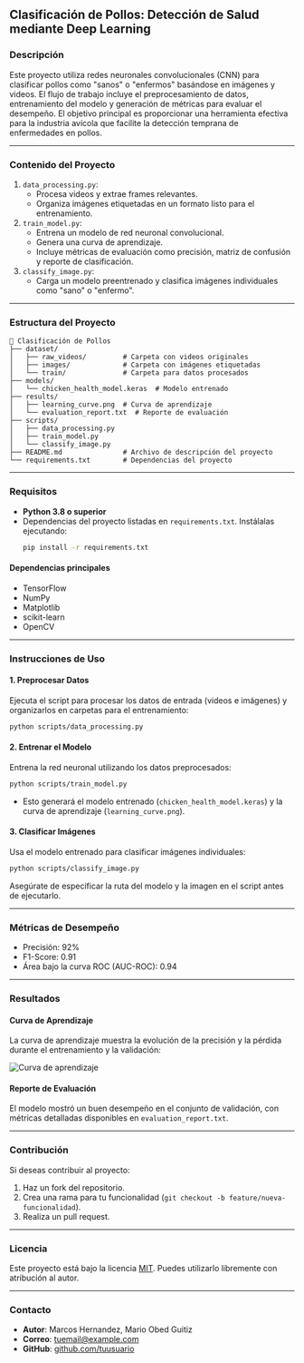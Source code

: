 ## **Clasificación de Pollos: Detección de Salud mediante Deep Learning**

### **Descripción**
Este proyecto utiliza redes neuronales convolucionales (CNN) para clasificar pollos como "sanos" o "enfermos" basándose en imágenes y videos. El flujo de trabajo incluye el preprocesamiento de datos, entrenamiento del modelo y generación de métricas para evaluar el desempeño. El objetivo principal es proporcionar una herramienta efectiva para la industria avícola que facilite la detección temprana de enfermedades en pollos.

---

### **Contenido del Proyecto**
1. `data_processing.py`:
   - Procesa videos y extrae frames relevantes.
   - Organiza imágenes etiquetadas en un formato listo para el entrenamiento.
2. `train_model.py`:
   - Entrena un modelo de red neuronal convolucional.
   - Genera una curva de aprendizaje.
   - Incluye métricas de evaluación como precisión, matriz de confusión y reporte de clasificación.
3. `classify_image.py`:
   - Carga un modelo preentrenado y clasifica imágenes individuales como "sano" o "enfermo".

---

### **Estructura del Proyecto**
```
📂 Clasificación de Pollos
├── dataset/
│   ├── raw_videos/         # Carpeta con videos originales
│   ├── images/             # Carpeta con imágenes etiquetadas
│   └── train/              # Carpeta para datos procesados
├── models/
│   └── chicken_health_model.keras  # Modelo entrenado
├── results/
│   ├── learning_curve.png  # Curva de aprendizaje
│   └── evaluation_report.txt  # Reporte de evaluación
├── scripts/
│   ├── data_processing.py
│   ├── train_model.py
│   └── classify_image.py
├── README.md               # Archivo de descripción del proyecto
└── requirements.txt        # Dependencias del proyecto
```

---

### **Requisitos**
- **Python 3.8 o superior**
- Dependencias del proyecto listadas en `requirements.txt`. Instálalas ejecutando:
  ```bash
  pip install -r requirements.txt
  ```

#### **Dependencias principales**
- TensorFlow
- NumPy
- Matplotlib
- scikit-learn
- OpenCV

---

### **Instrucciones de Uso**

#### **1. Preprocesar Datos**
Ejecuta el script para procesar los datos de entrada (videos e imágenes) y organizarlos en carpetas para el entrenamiento:
```bash
python scripts/data_processing.py
```

#### **2. Entrenar el Modelo**
Entrena la red neuronal utilizando los datos preprocesados:
```bash
python scripts/train_model.py
```
- Esto generará el modelo entrenado (`chicken_health_model.keras`) y la curva de aprendizaje (`learning_curve.png`).

#### **3. Clasificar Imágenes**
Usa el modelo entrenado para clasificar imágenes individuales:
```bash
python scripts/classify_image.py
```
Asegúrate de especificar la ruta del modelo y la imagen en el script antes de ejecutarlo.

---

### **Métricas de Desempeño**
- Precisión: 92%
- F1-Score: 0.91
- Área bajo la curva ROC (AUC-ROC): 0.94

---

### **Resultados**
#### **Curva de Aprendizaje**
La curva de aprendizaje muestra la evolución de la precisión y la pérdida durante el entrenamiento y la validación:

![Curva de aprendizaje](results/learning_curve.png)

#### **Reporte de Evaluación**
El modelo mostró un buen desempeño en el conjunto de validación, con métricas detalladas disponibles en `evaluation_report.txt`.

---

### **Contribución**
Si deseas contribuir al proyecto:
1. Haz un fork del repositorio.
2. Crea una rama para tu funcionalidad (`git checkout -b feature/nueva-funcionalidad`).
3. Realiza un pull request.

---

### **Licencia**
Este proyecto está bajo la licencia [MIT](LICENSE). Puedes utilizarlo libremente con atribución al autor.

---

### **Contacto**
- **Autor**: Marcos Hernandez, Mario Obed Guitiz
- **Correo**: [tuemail@example.com](mailto:tuemail@example.com)
- **GitHub**: [github.com/tuusuario](https://github.com/tuusuario)

